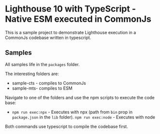 # Lighthouse 10 with TypeScript - Native ESM executed in CommonJs

This is a sample project to demonstrate Lighthouse execution in a CommonJs codebase written in typescript. 

## Samples

All samples life in the `packages` folder. 

The interesting folders are:
- sample-cts - compiles to CommonJs
- sample-mts- compiles to ESM

Navigate to one of the folders and use the npm scripts to execute the code base:
- `npm run exec:npx` - Executes with npx (path from `bin` prop in `package.json` in the `lib` folder).
  `npm run exec:node` - Executes with node

Both commands use typescript to compile the codebase first.
